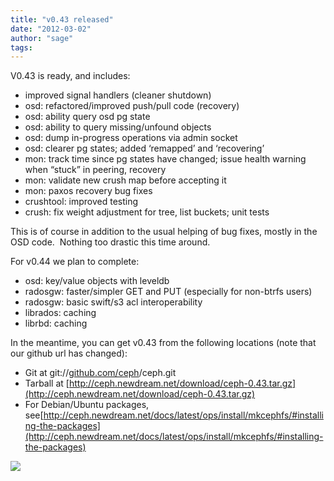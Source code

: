 ```yaml
---
title: "v0.43 released"
date: "2012-03-02"
author: "sage"
tags: 
---
```


V0.43 is ready, and includes:

- improved signal handlers (cleaner shutdown)
- osd: refactored/improved push/pull code (recovery)
- osd: ability query osd pg state
- osd: ability to query missing/unfound objects
- osd: dump in-progress operations via admin socket
- osd: clearer pg states; added ‘remapped’ and ‘recovering’
- mon: track time since pg states have changed; issue health warning when “stuck” in peering, recovery
- mon: validate new crush map before accepting it
- mon: paxos recovery bug fixes
- crushtool: improved testing
- crush: fix weight adjustment for tree, list buckets; unit tests

This is of course in addition to the usual helping of bug fixes, mostly in the OSD code.  Nothing too drastic this time around.

For v0.44 we plan to complete:

- osd: key/value objects with leveldb
- radosgw: faster/simpler GET and PUT (especially for non-btrfs users)
- radosgw: basic swift/s3 acl interoperability
- librados: caching
- librbd: caching

In the meantime, you can get v0.43 from the following locations (note that our github url has changed):

- Git at git://[github.com/ceph](http://github.com/ceph)/ceph.git
- Tarball at [http://ceph.newdream.net/download/ceph-0.43.tar.gz](http://ceph.newdream.net/download/ceph-0.43.tar.gz)
- For Debian/Ubuntu packages, see[http://ceph.newdream.net/docs/latest/ops/install/mkcephfs/#installing-the-packages](http://ceph.newdream.net/docs/latest/ops/install/mkcephfs/#installing-the-packages)

![](http://track.hubspot.com/__ptq.gif?a=268973&k=14&bu=http://ceph.com&r=http://ceph.com/releases/v0-43-released/&bvt=rss&p=wordpress)
